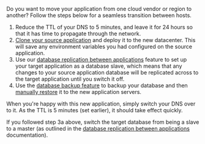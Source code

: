 Do you want to move your application from one cloud vendor or region to another? Follow the steps below for a seamless transition between hosts.

1.  Reduce the TTL of your DNS to 5 minutes, and leave it for 24 hours so that it has time to propagate through the network.
2.  [Clone your source application](/{{page.collection}}/the-basics/stack-definition.html) and deploy it to the new datacenter. This will save any environment variables you had configured on the source application.
3.  Use our [database replication between applications](/{{page.collection}}/how-to-guides/databases/database-replication.html) feature to set up your target application as a database slave, which means that any changes to your source application database will be replicated across to the target application until you switch it off.
4.  Use the [database backup feature](/{{page.collection}}/how-to-guides/add-ins/database-backups.html) to backup your database and then [manually restore](/{{page.collection}}/how-to-guides/databases/shells/manage-backups.html#restoring-a-backup) it to the new application servers.

When you're happy with this new application, simply switch your DNS over to it. As the TTL is 5 minutes (set earlier), it should take effect quickly.

If you followed step 3a above, switch the target database from being a slave to a master (as outlined in the [database replication between applications](/{{page.collection}}/how-to-guides/databases/database-replication.html) documentation).

